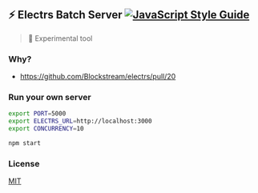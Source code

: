 ## ⚡️ Electrs Batch Server [![JavaScript Style Guide](https://img.shields.io/badge/code_style-standard-brightgreen.svg)](https://standardjs.com)


> 🚨 Experimental tool


### Why?

* https://github.com/Blockstream/electrs/pull/20


### Run your own server

```bash
export PORT=5000
export ELECTRS_URL=http://localhost:3000
export CONCURRENCY=10

npm start
```


### License

[MIT](./LICENSE.md)
